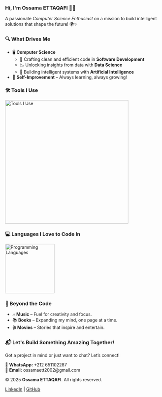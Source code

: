<h3>Hi, I'm <strong>Ossama ETTAQAFI</strong> 👋🏻</h3>
<p>A passionate <em>Computer Science Enthusiast</em> on a mission to build intelligent solutions that shape the future! 🌍✨</p>

<!-- Interests Section -->
<h3>🔍 What Drives Me</h3>
<ul>
  <li>🖥️ <strong>Computer Science</strong>
    <ul>
      <li>📝 Crafting clean and efficient code in <strong>Software Development</strong></li>
      <li>📉 Unlocking insights from data with <strong>Data Science</strong></li>
      <li>🧠 Building intelligent systems with <strong>Artificial Intelligence</strong></li>
    </ul>
  </li>
  <li>🌟 <strong>Self-Improvement</strong> – Always learning, always growing!</li>
</ul>

<!-- Tools Section -->
<h3>🛠️ Tools I Use</h3>
<p>
  <a href="https://skillicons.dev">
    <img src="https://skillicons.dev/icons?i=react,angular,typescript,html,css,flask,laravel,mysql,mongodb,aws,docker,git,linux" width="400" alt="Tools I Use"/>
  </a>
</p>

<!-- Programming Languages Section -->
<h3>💻 Languages I Love to Code In</h3>
<p>
  <a href="https://skillicons.dev">
    <img src="https://skillicons.dev/icons?i=python,js,java,c,php" width="160" alt="Programming Languages" />
  </a>
</p>

<!-- Hobbies Section -->
<h3>🎨 Beyond the Code</h3>
<ul>
  <li>🎶 <strong>Music</strong> – Fuel for creativity and focus.</li>
  <li>📚 <strong>Books</strong> – Expanding my mind, one page at a time.</li>
  <li>🎬 <strong>Movies</strong> – Stories that inspire and entertain.</li>
</ul>

<!-- Contact Section -->
<h3>📬 Let's Build Something Amazing Together!</h3>
<p>Got a project in mind or just want to chat? Let’s connect!</p>
<p>
  📱 <strong>WhatsApp:</strong> +212 651102287<br>
  📧 <strong>Email:</strong> ossamaett2002@gmail.com
</p>

<!-- Footer Section -->
<footer>
  <p>© 2025 <strong>Ossama ETTAQAFI</strong>. All rights reserved.</p>
  <p>
    <a href="https://linkedin.com/in/ossama-ettaqafi">LinkedIn</a> | 
    <a href="https://github.com/ossama-ettaqafi">GitHub</a>
  </p>
</footer>
